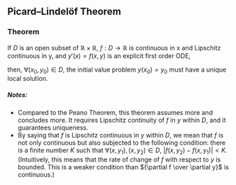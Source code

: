 ## Picard–Lindelöf Theorem

### Theorem

If $D$ is an open subset of ${\mathbb{R} \times \mathbb{R}}$, $f: D \rightarrow \mathbb{R}$ is continuous in x and Lipschitz continuous in y, and $y'(x) = f(x, y)$ is an explicit first order ODE,

then, $\forall (x_{0}, y_{0}) \in D$, the initial value problem $y(x_{0}) = y_{0}$ must have a unique local solution.

##### Notes:

* Compared to the Peano Theorem, this theorem assumes more and concludes more. It requires Lipschitz continuity of $f$ in $y$ within $D$, and it guarantees uniqueness.
* By saying that $f$ is Lipschitz continuous in $y$ within $D$, we mean that $f$ is not only continuous but also subjected to the following condition: there is a finite number $K$ such that $\forall (x, y_{1}),\,(x, y_{2}) \in D,\:|f(x,y_{2}) - f(x, y_{1})| < K$. (Intuitively, this means that the rate of change of $f$ with respect to $y$ is bounded. This is a weaker condition than ${\partial f \over \partial y}$ is continuous.)

